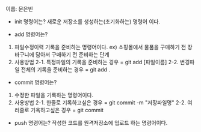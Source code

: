 이름: 문은빈
- init 명령어는?
새로운 저장소를 생성하는(초기화하는)  명령어 이다.

- add 명령어는?
1. 파일수정이력 기록을 준비하는 명령어이다.
ex) 쇼핑몰에서 물품을 구매하기 전 장바구니에 담아서 구매하기 전 준비하는 단계
2. 사용방법
 2-1. 특정파일의 기록을 준비하는 경우 = git add [파일이름]
 2-2. 변경파일 전체의 기록을 준비하는 경우 = git add .

- commit 명령어는?
1. 수정한 파일을 기록하는 명령어이다.
2. 사용방법
 2-1. 한줄로 기록하고싶은 경우 = git commit -m "저장파일명"
 2-2. 여러줄로 기옥하고싶은 경우 = git commit

- push 명령어는?
작성한 코드를 원격저장소에 업로드 하는 명령어이다.

